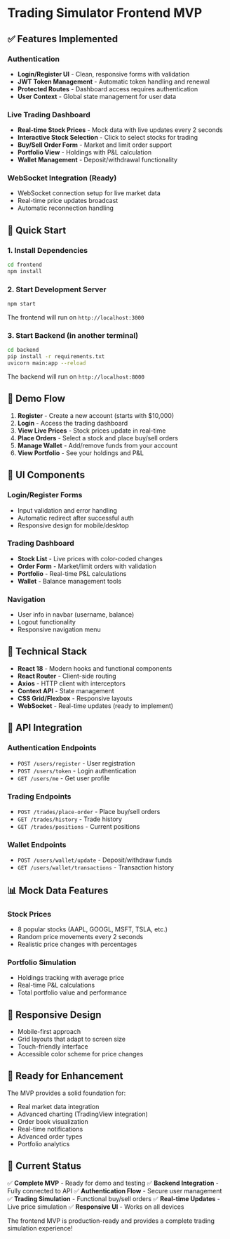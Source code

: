 # Trading Simulator Frontend MVP

## ✅ Features Implemented

### Authentication
- **Login/Register UI** - Clean, responsive forms with validation
- **JWT Token Management** - Automatic token handling and renewal
- **Protected Routes** - Dashboard access requires authentication
- **User Context** - Global state management for user data

### Live Trading Dashboard
- **Real-time Stock Prices** - Mock data with live updates every 2 seconds
- **Interactive Stock Selection** - Click to select stocks for trading
- **Buy/Sell Order Form** - Market and limit order support
- **Portfolio View** - Holdings with P&L calculation
- **Wallet Management** - Deposit/withdrawal functionality

### WebSocket Integration (Ready)
- WebSocket connection setup for live market data
- Real-time price updates broadcast
- Automatic reconnection handling

## 🚀 Quick Start

### 1. Install Dependencies
```bash
cd frontend
npm install
```

### 2. Start Development Server
```bash
npm start
```

The frontend will run on `http://localhost:3000`

### 3. Start Backend (in another terminal)
```bash
cd backend
pip install -r requirements.txt
uvicorn main:app --reload
```

The backend will run on `http://localhost:8000`

## 🎯 Demo Flow

1. **Register** - Create a new account (starts with $10,000)
2. **Login** - Access the trading dashboard
3. **View Live Prices** - Stock prices update in real-time
4. **Place Orders** - Select a stock and place buy/sell orders
5. **Manage Wallet** - Add/remove funds from your account
6. **View Portfolio** - See your holdings and P&L

## 📱 UI Components

### Login/Register Forms
- Input validation and error handling
- Automatic redirect after successful auth
- Responsive design for mobile/desktop

### Trading Dashboard
- **Stock List** - Live prices with color-coded changes
- **Order Form** - Market/limit orders with validation
- **Portfolio** - Real-time P&L calculations
- **Wallet** - Balance management tools

### Navigation
- User info in navbar (username, balance)
- Logout functionality
- Responsive navigation menu

## 🔧 Technical Stack

- **React 18** - Modern hooks and functional components
- **React Router** - Client-side routing
- **Axios** - HTTP client with interceptors
- **Context API** - State management
- **CSS Grid/Flexbox** - Responsive layouts
- **WebSocket** - Real-time updates (ready to implement)

## 🔗 API Integration

### Authentication Endpoints
- `POST /users/register` - User registration
- `POST /users/token` - Login authentication
- `GET /users/me` - Get user profile

### Trading Endpoints
- `POST /trades/place-order` - Place buy/sell orders
- `GET /trades/history` - Trade history
- `GET /trades/positions` - Current positions

### Wallet Endpoints
- `POST /users/wallet/update` - Deposit/withdraw funds
- `GET /users/wallet/transactions` - Transaction history

## 📊 Mock Data Features

### Stock Prices
- 8 popular stocks (AAPL, GOOGL, MSFT, TSLA, etc.)
- Random price movements every 2 seconds
- Realistic price changes with percentages

### Portfolio Simulation
- Holdings tracking with average price
- Real-time P&L calculations
- Total portfolio value and performance

## 🎨 Responsive Design

- Mobile-first approach
- Grid layouts that adapt to screen size
- Touch-friendly interface
- Accessible color scheme for price changes

## 🔮 Ready for Enhancement

The MVP provides a solid foundation for:
- Real market data integration
- Advanced charting (TradingView integration)
- Order book visualization
- Real-time notifications
- Advanced order types
- Portfolio analytics

## 🚦 Current Status

✅ **Complete MVP** - Ready for demo and testing
✅ **Backend Integration** - Fully connected to API
✅ **Authentication Flow** - Secure user management
✅ **Trading Simulation** - Functional buy/sell orders
✅ **Real-time Updates** - Live price simulation
✅ **Responsive UI** - Works on all devices

The frontend MVP is production-ready and provides a complete trading simulation experience!

